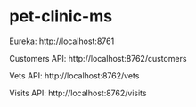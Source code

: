 # pet-clinic-ms

Eureka: http://localhost:8761

Customers API: http://localhost:8762/customers

Vets API: http://localhost:8762/vets

Visits API: http://localhost:8762/visits